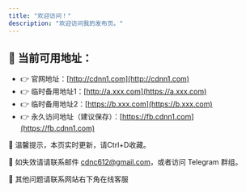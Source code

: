 ```yaml
---
title: "欢迎访问！"
description: "欢迎访问我的发布页。"
---
```


## 🚀 当前可用地址：

- 👉 官网地址：[http://cdnn1.com](http://cdnn1.com)
- 👉 临时备用地址1：[http://a.xxx.com](https://a.xxx.com)
- 👉 临时备用地址2：[https://b.xxx.com](https://b.xxx.com)
- 👉 永久访问地址（建议保存）：[https://fb.cdnn1.com](https://fb.cdnn1.com)

📢 温馨提示，本页实时更新，请Ctrl+D收藏。

📢 如失效请请联系邮件 cdnc612@gmail.com，或者访问 Telegram 群组。

📢 其他问题请联系网站右下角在线客服
